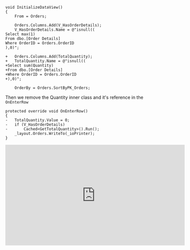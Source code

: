 ﻿```csdiff
void InitializeDataView()
{
    From = Orders;

    Orders.Columns.Add(V_HasOrderDetails);
    V_HasOrderDetails.Name = @"isnull((
Select max(1)
From dbo.[Order Details] 
Where OrderID = Orders.OrderID
),0)";
            
+   Orders.Columns.Add(TotalQuantity);
+   TotalQuantity.Name = @"isnull((
+Select sum(Quantity)
+From dbo.[Order Details] 
+Where OrderID = Orders.OrderID
+),0)";

    OrderBy = Orders.SortByPK_Orders;
```

Then we remove the Quantity inner class and it's reference in the `OnEnterRow`
```csdiff
protected override void OnEnterRow()
{
-   TotalQuantity.Value = 0;
-   if (V_HasOrderDetails)
-       Cached<GetTotalQuantity>().Run();
    _layout.Orders.WriteTo(_ioPrinter);
}
```

<iframe width="560" height="315" src="https://www.youtube.com/embed/QIRdh6lMKO4?list=PL1DEQjXG2xnLKpfmZgMwU1b3fUFxCOiQG" frameborder="0" allowfullscreen></iframe>